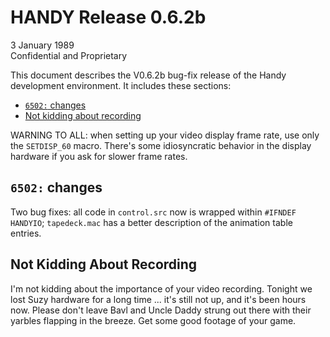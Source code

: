 # HANDY Release 0.6.2b

3 January 1989  
Confidential and Proprietary

This document describes the V0.6.2b bug-fix release of the Handy development environment. It includes these sections:

- [`6502:` changes](#6502-changes)
- [Not kidding about recording](#not-kidding-about-recording)

WARNING TO ALL: when setting up your video display frame rate, use only the `SETDISP_60` macro. There's some idiosyncratic behavior in the display hardware if you ask for slower frame rates.

## `6502:` changes

Two bug fixes: all code in `control.src` now is wrapped within `#IFNDEF HANDYIO`; `tapedeck.mac` has a better description of the animation table entries.

## Not Kidding About Recording

I'm not kidding about the importance of your video recording. Tonight we lost Suzy hardware for a long time ... it's still not up, and it's been hours now. Please don't leave Bavl and Uncle Daddy strung out there with their yarbles flapping in the breeze. Get some good footage of your game.
